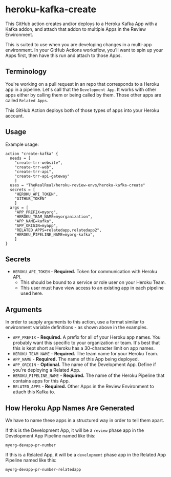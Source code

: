 # heroku-kafka-create

This GitHub action creates and/or deploys to a Heroku Kafka App with a Kafka addon, and attach that addon to multiple Apps in the Review Environment.

This is suited to use when you are developing changes in a multi-app environment. In your GitHub Actions worksflow, you'll want to spin up your Apps first, then have this run and attach to those Apps.

## Terminology

You're working on a pull request in an repo that corresponds to a Heroku app in a pipeline. Let's call that the `Development App`. It works with other apps either by calling them or being called by them. Those other apps are called `Related Apps`.

This GitHub Action deploys both of those types of apps into your Heroku account.

## Usage

Example usage:

```
action "create-kafka" {
  needs = [
    "create-trr-website",
    "create-trr-web",
    "create-trr-api",
    "create-trr-api-gateway"
    ]
  uses = "TheRealReal/heroku-review-envs/heroku-kafka-create"
  secrets = [
    "HEROKU_API_TOKEN",
    "GITHUB_TOKEN"
    ]
  args = [
    "APP_PREFIX=myorg",
    "HEROKU_TEAM_NAME=myorganization",
    "APP_NAME=kafka",
    "APP_ORIGIN=myapp",
    "RELATED_APPS=relatedapp,relatedapp2",
    "HEROKU_PIPELINE_NAME=myorg-kafka",
    ]
}
```

## Secrets

* `HEROKU_API_TOKEN` - **Required.** Token for communication with Heroku API.
  * This should be bound to a service or role user on your Heroku Team.
  * This user must have view access to an existing app in each pipeline used here.

## Arguments

In order to supply arguments to this action, use a format similar to environment variable definitions - as shown above in the examples.

* `APP_PREFIX` - **Required.** A prefix for all of your Heroku app names. You probably want this specific to your organization or team. It's best that this is kept short as Heroku has a 30-character limit on app names.
* `HEROKU_TEAM_NAME` - **Required.** The team name for your Heroku Team.
* `APP_NAME` - **Required.** The name of this App being deployed.
* `APP_ORIGIN` - **Optional.** The name of the Development App. Define if you're deploying a Related App.
* `HEROKU_PIPELINE_NAME` - **Required.** The name of the Heroku Pipeline that contains apps for this App.
* `RELATED_APPS` - **Required.** Other Apps in the Review Environment to attach this Kafka to.

## How Heroku App Names Are Generated

We have to name these apps in a structured way in order to tell them apart.

If this is the Development App, it will be a `review` phase app in the Development App Pipeline named like this:

```
myorg-devapp-pr-number
```

If this is a Related App, it will be a `development` phase app in the Related App Pipeline named like this:

```
myorg-devapp-pr-number-relatedapp
```
